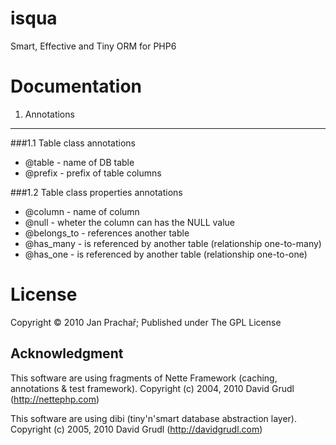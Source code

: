 isqua 
=====

Smart, Effective and Tiny ORM for PHP6




Documentation
=============


1. Annotations
--------------

###1.1 Table class annotations

 * @table - name of DB table
 * @prefix - prefix of table columns
 
###1.2 Table class properties annotations
 
 * @column - name of column
 * @null - wheter the column can has the NULL value
 * @belongs_to - references another table
 * @has_many - is referenced by another table (relationship one-to-many)
 * @has_one - is referenced by another table (relationship one-to-one)
 
 
License
=======
 
Copyright © 2010 Jan Prachař; Published under The GPL License

Acknowledgment
--------------

This software are using fragments of Nette Framework (caching, annotations & test framework).
Copyright (c) 2004, 2010 David Grudl (http://nettephp.com)

This software are using dibi (tiny'n'smart database abstraction layer).
Copyright (c) 2005, 2010 David Grudl (http://davidgrudl.com)